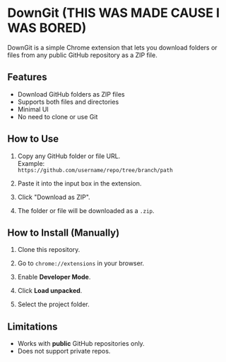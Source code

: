 # DownGit (THIS WAS MADE CAUSE I WAS BORED)

DownGit is a simple Chrome extension that lets you download folders or files from any public GitHub repository as a ZIP file.

## Features

- Download GitHub folders as ZIP files
- Supports both files and directories
- Minimal UI
- No need to clone or use Git

## How to Use

1. Copy any GitHub folder or file URL.  
   Example:  
   `https://github.com/username/repo/tree/branch/path`

2. Paste it into the input box in the extension.

3. Click "Download as ZIP".

4. The folder or file will be downloaded as a `.zip`.

## How to Install (Manually)

1. Clone this repository.

2. Go to `chrome://extensions` in your browser.

3. Enable **Developer Mode**.

4. Click **Load unpacked**.

5. Select the project folder.


## Limitations

- Works with **public** GitHub repositories only.
- Does not support private repos.

